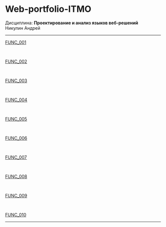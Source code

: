 # Web-portfolio-ITMO
Дисциплина: <b>Проектирование и анализ языков веб-решений</b>
<br>
Никулин Андрей
<br>
<hr>
<p><a href="https://kodaktor.ru/task_func_c0eae">FUNC_001</a></p>
<br>
<p><a href="https://kodaktor.ru/func_d6511">FUNC_002</a></p>
<br>
<p><a href="https://kodaktor.ru/func_0968f">FUNC_003</a></p>
<br>
<p><a href="https://kodaktor.ru/func_385ca">FUNC_004</a></p>
<br>
<p><a href="https://kodaktor.ru/func_8f230">FUNC_005</a></p>
<br>
<p><a href="https://kodaktor.ru/func_a0a2a">FUNC_006</a></p>
<br>
<p><a href="https://kodaktor.ru/func_e2fb7">FUNC_007</a></p>
<br>
<p><a href="https://kodaktor.ru/func_32ab3">FUNC_008</a></p>
<br>
<p><a href="https://kodaktor.ru/func_0059a">FUNC_009</a></p>
<br>
<p><a href="https://kodaktor.ru/func_82b68">FUNC_010</a></p>  
<hr>
